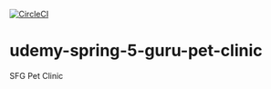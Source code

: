 [![CircleCI](https://dl.circleci.com/status-badge/img/gh/ArkStyx/udemy-spring-5-guru-pet-clinic/tree/main.svg?style=svg)](https://dl.circleci.com/status-badge/redirect/gh/ArkStyx/udemy-spring-5-guru-pet-clinic/tree/main)

# udemy-spring-5-guru-pet-clinic
SFG Pet Clinic
